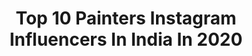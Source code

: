 ---
title: Top 10 Painters Instagram Influencers In India In 2020
description: >-
  Find top painters Instagram influencers in India in 2020. Most popular hashtags: #love #fashion #quarantine #india.
platform: Instagram
profiles:
  - username: "riddhikumar_"
    fullname: >-
      Riddhi Kumar
    location: "India"
    followers: 71825
    engagement: 1098
    commentsToLikes: 0.011416
    id: ck15tihmei8v00i19m3fcaait
    verified: false
    hashtags: "#tollywood, #nomakeup, #tigerbaby, #agakhanpalace"
  - username: "yash__shrivastava"
    fullname: >-
      YASH SHRIVASTAVA © | India 🇮🇳
    location: "India"
    followers: 48480
    engagement: 140
    commentsToLikes: 0.084814
    id: ck8t73qbwfjnn0j78ys8zt1ms
    verified: false
    hashtags: "#ap08quar, #nmine08, #countryside, #commentforcomment"
  - username: "yashsehgal169"
    fullname: >-
      Yash Sehgal
    location: "India"
    followers: 34337
    engagement: 187
    commentsToLikes: 0.049235
    id: ck13d74ah40fl0i194kbdmpne
    verified: false
    hashtags: "#travel, #l4l, #dankmemes, #funnyvideo"
  - username: "anthonyhopkins"
    fullname: >-
      Anthony Hopkins
    location: "India"
    followers: 1892138
    engagement: 491
    commentsToLikes: 0.024053
    id: ck0vwgjnltlvz0i19d1dlevlr
    verified: true
    hashtags: "#thetwopopes, #repost, #talent, #eebaftas"
  - username: "hemangiikavi"
    fullname: >-
      Hemangii Kavi
    location: "India"
    followers: 226208
    engagement: 163
    commentsToLikes: 0.011344
    id: ck135394zzh9n0i19cuejcu0r
    verified: true
    hashtags: "#tiphulrani, #primeminister, #tiktok, #virus"
  - username: "jethro_buck"
    fullname: >-
      Jethro Buck
    location: "India"
    followers: 7357
    engagement: 941
    commentsToLikes: 0.043531
    id: ck5bx060pmr6n0i11g04ehhtg
    verified: false
    hashtags: "#jadavpayeng, #savethewild, #pottery, #artdubai"
  - username: "arka_patra"
    fullname: >-
      Arka Patra
    location: "India"
    followers: 8976
    engagement: 940
    commentsToLikes: 0.019107
    id: ck14gyfo17mwb0i199zf1p2tl
    verified: false
    hashtags: "#queer, #cotton, #flowers, #clouds"
  - username: "urvashi_chauhann"
    fullname: >-
      Urvashi
    location: "India"
    followers: 5634
    engagement: 566
    commentsToLikes: 0.022574
    id: ck0w517cr1et60i19eltf1bpl
    verified: false
    hashtags: "#bangkokstuff, #traditionalwear, #cute, #rapartist"
  - username: "raqeshbapat"
    fullname: >-
      RaQeshBapat
    location: "India"
    followers: 1020852
    engagement: 45
    commentsToLikes: 0.011904
    id: ck137p0brcncg0i19y8qds7g5
    verified: true
    hashtags: "#casting, #nolifenowork, #safetyfirst, #actor"
  - username: "signsofpower"
    fullname: >-
      Vanessa Power
    location: "India"
    followers: 25190
    engagement: 186
    commentsToLikes: 0.034008
    id: ck14hlwlvaz7m0i19dmk18ayu
    verified: false
    hashtags: "#closeupgilding, #typewip, #signage, #gabrielmarques"
---